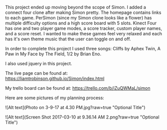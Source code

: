 This project ended up moving beyond the scope of Simon.  I added a connect four clone after making Simon pretty.
The homepage contains links to each game.
PerSimon (since my Simon clone looks like a flower) has multiple difficulty options and a high score board with 5 slots.
Kinect Four has one and two player game modes, a score tracker, custom player names, and a score reset.
I wanted to make these games feel very relaxed and each has it's own theme music that the user can toggle on and off.

In order to complete this project I used three songs:
Cliffs by Aphex Twin,
A Paw in My Face by The Field,
1/2 by Brian Eno.

I also used jquery in this project.

The live page can be found at: https://liamtrobinson.github.io/Simon/index.html

My trello board can be found at: https://trello.com/b/iZuQWMaL/simon

Here are some pictures of my planning process:

![Alt text](Photo on 3-9-17 at 4.30 PM.jpg?raw=true "Optional Title")

![Alt text](Screen Shot 2017-03-10 at 9.36.14 AM 2.png?raw=true "Optional Title")
